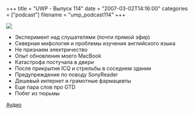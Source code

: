 +++
title = "UWP - Выпуск 114"
date = "2007-03-02T14:16:00"
categories = ["podcast"]
filename = "ump_podcast114"
+++

![](https://podcast.umputun.com/images/uwp/uwp114.jpg)



- Эксперимент над слушателями (почти прямой эфир)
- Северная мифология и проблемы изучения английского языка
- Не признаем электричество
- Опыт обновления моего MacBook
- Катастрофа постучала в двери
- После прикрытия ICQ и стрельбы в соседнем здании
- Предупреждение по поводу SonyReader
- Дешевый интернет и грамотные фармацевты
- Еще пара слов про GTD
- Побег из тюрьмы

[Аудио](https://podcast.umputun.com/media/ump_podcast114.mp3)
<audio src="https://podcast.umputun.com/media/ump_podcast114.mp3" preload="none">